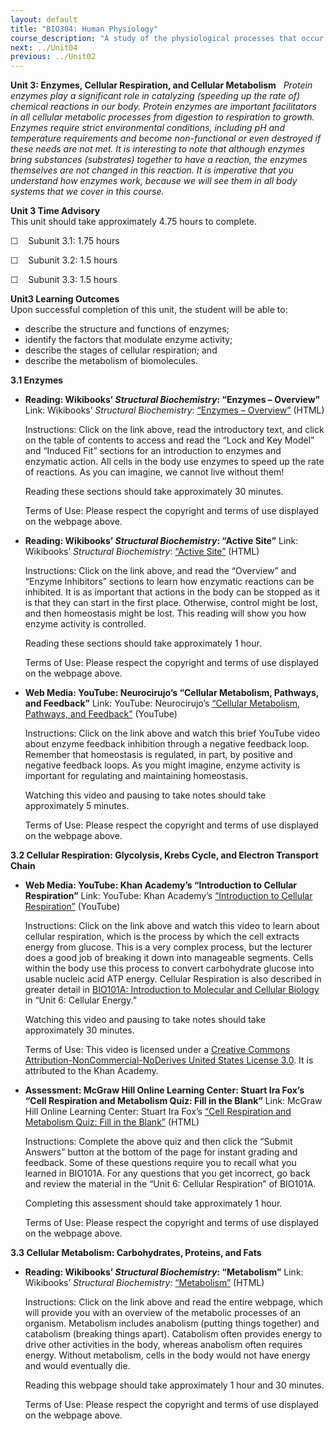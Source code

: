 ```yaml
---
layout: default
title: "BIO304: Human Physiology"
course_description: "A study of the physiological processes that occur within the human body, with particular attention on enzyme activity, cell signaling, metabolic processes, protein synthesis, and movement."
next: ../Unit04
previous: ../Unit02
---
```

**Unit 3: Enzymes, Cellular Respiration, and Cellular Metabolism** <span
id="3"></span> 
*Protein enzymes play a significant role in catalyzing (speeding up the
rate of) chemical reactions in our body. Protein enzymes are important
facilitators in all cellular metabolic processes from digestion to
respiration to growth. Enzymes require strict environmental conditions,
including pH and temperature requirements and become non-functional or
even destroyed if these needs are not met. It is interesting to note
that although enzymes bring substances (substrates) together to have a
reaction, the enzymes themselves are not changed in this reaction. It is
imperative that you understand how enzymes work, because we will see
them in all body systems that we cover in this course.*

**Unit 3 Time Advisory**  
This unit should take approximately 4.75 hours to complete.  
  
 ☐    Subunit 3.1: 1.75 hours  
  
 ☐    Subunit 3.2: 1.5 hours  
  
 ☐    Subunit 3.3: 1.5 hours

**Unit3 Learning Outcomes**  
Upon successful completion of this unit, the student will be able to:
-   describe the structure and functions of enzymes;
-   identify the factors that modulate enzyme activity;
-   describe the stages of cellular respiration; and
-   describe the metabolism of biomolecules.

**3.1 Enzymes** <span id="3.1"></span> 
-   **Reading: Wikibooks’ *Structural Biochemistry*: “Enzymes –
    Overview”**
    Link: Wikibooks’ *Structural Biochemistry*: [“Enzymes –
    Overview”](http://en.wikibooks.org/wiki/Structural_Biochemistry/Enzyme#Overview) (HTML)  
      
     Instructions: Click on the link above, read the introductory text,
    and click on the table of contents to access and read the “Lock and
    Key Model” and “Induced Fit” sections for an introduction to enzymes
    and enzymatic action. All cells in the body use enzymes to speed up
    the rate of reactions. As you can imagine, we cannot live without
    them!  
      
     Reading these sections should take approximately 30 minutes.  
      
     Terms of Use: Please respect the copyright and terms of use
    displayed on the webpage above.

-   **Reading: Wikibooks’ *Structural Biochemistry*: “Active Site”**
    Link: Wikibooks’ *Structural Biochemistry*: [“Active
    Site”](http://en.wikibooks.org/wiki/Structural_Biochemistry/Enzyme/Active_Site) (HTML)  
      
     Instructions: Click on the link above, and read the “Overview” and
    “Enzyme Inhibitors” sections to learn how enzymatic reactions can be
    inhibited. It is as important that actions in the body can be
    stopped as it is that they can start in the first place. Otherwise,
    control might be lost, and then homeostasis might be lost. This
    reading will show you how enzyme activity is controlled.  
      
     Reading these sections should take approximately 1 hour.  
      
     Terms of Use: Please respect the copyright and terms of use
    displayed on the webpage above.

-   **Web Media: YouTube: Neurocirujo’s “Cellular Metabolism, Pathways,
    and Feedback”**
    Link: YouTube: Neurocirujo’s [“Cellular Metabolism, Pathways, and
    Feedback”](http://www.youtube.com/watch?v=2DRWqBld7XU) (YouTube)  
      
     Instructions: Click on the link above and watch this brief YouTube
    video about enzyme feedback inhibition through a negative feedback
    loop. Remember that homeostasis is regulated, in part, by positive
    and negative feedback loops. As you might imagine, enzyme activity
    is important for regulating and maintaining homeostasis.  
      
     Watching this video and pausing to take notes should take
    approximately 5 minutes.  
      
     Terms of Use: Please respect the copyright and terms of use
    displayed on the webpage above.

**3.2 Cellular Respiration: Glycolysis, Krebs Cycle, and Electron
Transport Chain** <span id="3.2"></span> 
-   **Web Media: YouTube: Khan Academy’s “Introduction to Cellular
    Respiration”**
    Link: YouTube: Khan Academy’s [“Introduction to Cellular
    Respiration”](http://www.youtube.com/watch?v=2f7YwCtHcgk)
    (YouTube)  
      
     Instructions: Click on the link above and watch this video to learn
    about cellular respiration, which is the process by which the cell
    extracts energy from glucose. This is a very complex process, but
    the lecturer does a good job of breaking it down into manageable
    segments. Cells within the body use this process to convert
    carbohydrate glucose into usable nucleic acid ATP energy. Cellular
    Respiration is also described in greater detail in [BIO101A:
    Introduction to Molecular and Cellular
    Biology](http://www.saylor.org/courses/bio101a/) in “Unit 6:
    Cellular Energy.”  
      
     Watching this video and pausing to take notes should take
    approximately 30 minutes.  
      
     Terms of Use: This video is licensed under a [Creative Commons
    Attribution-NonCommercial-NoDerives United States License 3.0](). It
    is attributed to the Khan Academy. 

-   **Assessment: McGraw Hill Online Learning Center: Stuart Ira Fox’s
    “Cell Respiration and Metabolism Quiz: Fill in the Blank”**
    Link: McGraw Hill Online Learning Center: Stuart Ira Fox’s [“Cell
    Respiration and Metabolism Quiz: Fill in the
    Blank”](http://highered.mcgraw-hill.com/sites/0072919280/student_view0/chapter5/fill_in_the_blanks.html)
    (HTML)  
      
     Instructions: Complete the above quiz and then click the “Submit
    Answers” button at the bottom of the page for instant grading and
    feedback. Some of these questions require you to recall what you
    learned in BIO101A. For any questions that you get incorrect, go
    back and review the material in the “Unit 6: Cellular Respiration”
    of BIO101A.  
      
     Completing this assessment should take approximately 1 hour.  
      
     Terms of Use: Please respect the copyright and terms of use
    displayed on the webpage above.

**3.3 Cellular Metabolism: Carbohydrates, Proteins, and Fats** <span
id="3.3"></span> 
-   **Reading: Wikibooks’ *Structural Biochemistry*: “Metabolism”**
    Link: Wikibooks’ *Structural Biochemistry*:
    [“Metabolism”](http://en.wikibooks.org/wiki/Structural_Biochemistry/Metabolism) (HTML)  
      
     Instructions: Click on the link above and read the entire webpage,
    which will provide you with an overview of the metabolic processes
    of an organism. Metabolism includes anabolism (putting things
    together) and catabolism (breaking things apart). Catabolism often
    provides energy to drive other activities in the body, whereas
    anabolism often requires energy. Without metabolism, cells in the
    body would not have energy and would eventually die.  
      
     Reading this webpage should take approximately 1 hour and 30
    minutes.  
      
     Terms of Use: Please respect the copyright and terms of use
    displayed on the webpage above.


